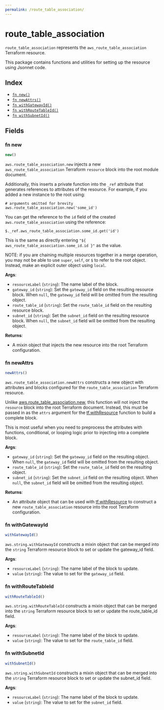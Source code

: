 ```yaml
---
permalink: /route_table_association/
---
```


# route_table_association

`route_table_association` represents the `aws_route_table_association` Terraform resource.



This package contains functions and utilities for setting up the resource using Jsonnet code.


## Index

* [`fn new()`](#fn-new)
* [`fn newAttrs()`](#fn-newattrs)
* [`fn withGatewayId()`](#fn-withgatewayid)
* [`fn withRouteTableId()`](#fn-withroutetableid)
* [`fn withSubnetId()`](#fn-withsubnetid)

## Fields

### fn new

```ts
new()
```


`aws.route_table_association.new` injects a new `aws_route_table_association` Terraform `resource`
block into the root module document.

Additionally, this inserts a private function into the `_ref` attribute that generates references to attributes of the
resource. For example, if you added a new instance to the root using:

    # arguments omitted for brevity
    aws.route_table_association.new('some_id')

You can get the reference to the `id` field of the created `aws.route_table_association` using the reference:

    $._ref.aws_route_table_association.some_id.get('id')

This is the same as directly entering `"${ aws_route_table_association.some_id.id }"` as the value.

NOTE: if you are chaining multiple resources together in a merge operation, you may not be able to use `super`, `self`,
or `$` to refer to the root object. Instead, make an explicit outer object using `local`.

**Args**:
  - `resourceLabel` (`string`): The name label of the block.
  - `gateway_id` (`string`): Set the `gateway_id` field on the resulting resource block. When `null`, the `gateway_id` field will be omitted from the resulting object.
  - `route_table_id` (`string`): Set the `route_table_id` field on the resulting resource block.
  - `subnet_id` (`string`): Set the `subnet_id` field on the resulting resource block. When `null`, the `subnet_id` field will be omitted from the resulting object.

**Returns**:
- A mixin object that injects the new resource into the root Terraform configuration.


### fn newAttrs

```ts
newAttrs()
```


`aws.route_table_association.newAttrs` constructs a new object with attributes and blocks configured for the `route_table_association`
Terraform resource.

Unlike [aws.route_table_association.new](#fn-new), this function will not inject the `resource`
block into the root Terraform document. Instead, this must be passed in as the `attrs` argument for the
[tf.withResource](https://github.com/tf-libsonnet/core/tree/main/docs#fn-withresource) function to build a complete block.

This is most useful when you need to preprocess the attributes with functions, conditional, or looping logic prior to
injecting into a complete block.

**Args**:
  - `gateway_id` (`string`): Set the `gateway_id` field on the resulting object. When `null`, the `gateway_id` field will be omitted from the resulting object.
  - `route_table_id` (`string`): Set the `route_table_id` field on the resulting object.
  - `subnet_id` (`string`): Set the `subnet_id` field on the resulting object. When `null`, the `subnet_id` field will be omitted from the resulting object.

**Returns**:
  - An attribute object that can be used with [tf.withResource](https://github.com/tf-libsonnet/core/tree/main/docs#fn-withresource) to construct a new `route_table_association` resource into the root Terraform configuration.


### fn withGatewayId

```ts
withGatewayId()
```

`aws.string.withGatewayId` constructs a mixin object that can be merged into the `string`
Terraform resource block to set or update the gateway_id field.



**Args**:
  - `resourceLabel` (`string`): The name label of the block to update.
  - `value` (`string`): The value to set for the `gateway_id` field.


### fn withRouteTableId

```ts
withRouteTableId()
```

`aws.string.withRouteTableId` constructs a mixin object that can be merged into the `string`
Terraform resource block to set or update the route_table_id field.



**Args**:
  - `resourceLabel` (`string`): The name label of the block to update.
  - `value` (`string`): The value to set for the `route_table_id` field.


### fn withSubnetId

```ts
withSubnetId()
```

`aws.string.withSubnetId` constructs a mixin object that can be merged into the `string`
Terraform resource block to set or update the subnet_id field.



**Args**:
  - `resourceLabel` (`string`): The name label of the block to update.
  - `value` (`string`): The value to set for the `subnet_id` field.
